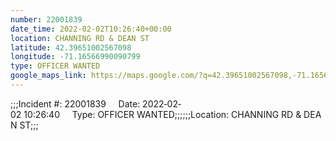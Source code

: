 ```yaml
---
number: 22001839
date_time: 2022-02-02T10:26:40+00:00
location: CHANNING RD & DEAN ST
latitude: 42.39651002567098
longitude: -71.16566990090799
type: OFFICER WANTED
google_maps_link: https://maps.google.com/?q=42.39651002567098,-71.16566990090799
---
```


;;;Incident #: 22001839     Date: 2022‐02‐02 10:26:40     Type: OFFICER WANTED;;;;;;Location: CHANNING RD & DEAN ST;;;
